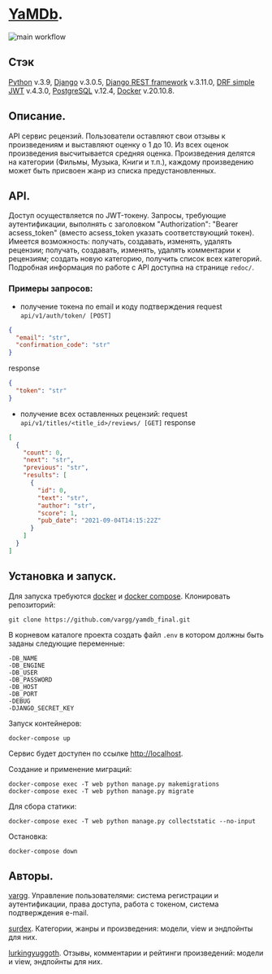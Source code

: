 # [YaMDb](178.154.202.20).

![main workflow](https://github.com/vargg/yamdb_final/actions/workflows/yamdb_workflow.yaml/badge.svg)

## Стэк
[Python](https://www.python.org/) v.3.9, [Django](https://www.djangoproject.com/) v.3.0.5, [Django REST framework](https://www.django-rest-framework.org/) v.3.11.0, [DRF simple JWT](https://django-rest-framework-simplejwt.readthedocs.io/en/latest/) v.4.3.0, [PostgreSQL](https://www.postgresql.org) v.12.4, [Docker](https://www.docker.com/) v.20.10.8.

## Описание.
API сервис рецензий. Пользователи оставляют свои отзывы к произведениям и выставляют оценку о 1 до 10. Из всех оценок произведения высчитывается средняя оценка. Произведения делятся на категории (Фильмы, Музыка, Книги и т.п.), каждому произведению может быть присвоен жанр из списка предустановленных.

## API.
Доступ осуществляется по JWT-токену. Запросы, требующие аутентификации, выполнять с заголовком "Authorization": "Bearer acsess_token" (вместо acsess_token указать соответствующий токен). Имеется возможность: получать, создавать, изменять, удалять рецензии; получать, создавать, изменять, удалять комментарии к рецензиям; создать новую категорию, получить список всех категорий.
Подробная информация по работе с API доступна на странице `redoc/`.

### Примеры запросов:
- получение токена по email и коду подтверждения
request `api/v1/auth/token/ [POST]`
```json
{
  "email": "str",
  "confirmation_code": "str"
}
```
response
```json
{
  "token": "str"
}
```
- получение всех оставленных рецензий:
request `api/v1/titles/<title_id>/reviews/ [GET]`
response
```json
[
  {
    "count": 0,
    "next": "str",
    "previous": "str",
    "results": [
      {
        "id": 0,
        "text": "str",
        "author": "str",
        "score": 1,
        "pub_date": "2021-09-04T14:15:22Z"
      }
    ]
  }
]
```

## Установка и запуск.
Для запуска требуются [docker](https://docs.docker.com/get-docker/) и [docker compose](https://docs.docker.com/compose/install/).
Клонировать репозиторий:
```shell
git clone https://github.com/vargg/yamdb_final.git
```
В корневом каталоге проекта создать файл `.env` в котором должны быть заданы следующие переменные:
```
-DB_NAME
-DB_ENGINE
-DB_USER
-DB_PASSWORD
-DB_HOST
-DB_PORT
-DEBUG
-DJANGO_SECRET_KEY
```
Запуск контейнеров:
```shell
docker-compose up
```
Сервис будет доступен по ссылке [http://localhost](http://localhost).

Создание и применение миграций:
```shell
docker-compose exec -T web python manage.py makemigrations
docker-compose exec -T web python manage.py migrate
```
Для сбора статики:
```shell
docker-compose exec -T web python manage.py collectstatic --no-input
```
Остановка:
```shell
docker-compose down
```

## Авторы.
[vargg](https://github.com/vargg). Управление пользователями: система регистрации и аутентификации, права доступа, работа с токеном, система подтверждения e-mail.

[surdex](https://github.com/surdex). Категории, жанры и произведения: модели, view и эндпойнты для них.

[lurkingyuggoth](https://github.com/lurkingyuggoth). Отзывы, комментарии и рейтинги произведений: модели и view, эндпойнты для них.
